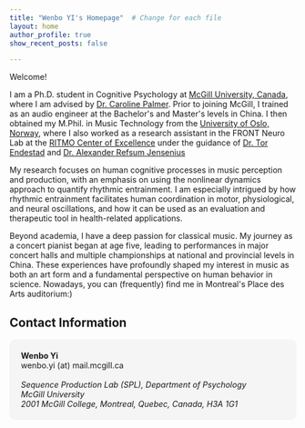 ```yaml
---
title: "Wenbo YI's Homepage"  # Change for each file
layout: home
author_profile: true
show_recent_posts: false

---
```



Welcome!

I am a Ph.D. student in Cognitive Psychology at [McGill University, Canada](https://www.mcgill.ca/psychology/), where I am advised by [Dr. Caroline Palmer](https://www.mcgill.ca/spl/palmer). Prior to joining McGill, I trained as an audio engineer at the Bachelor's and Master's levels in China. I then obtained my M.Phil. in Music Technology from the [University of Oslo, Norway](https://www.uio.no/english/index.html), where I also worked as a research assistant in the FRONT Neuro Lab at the [RITMO Center of Excellence](https://www.uio.no/ritmo/english) under the guidance of [Dr. Tor Endestad](https://www.sv.uio.no/psi/english/people/academic/tendesta/) and [Dr. Alexander Refsum Jensenius](https://www.uio.no/ritmo/english/people/management/alexanje/index.html)

My research focuses on human cognitive processes in music perception and production, with an emphasis on using the nonlinear dynamics approach to quantify rhythmic entrainment. I am especially intrigued by how rhythmic entrainment facilitates human coordination in motor, physiological, and neural oscillations, and how it can be used as an evaluation and therapeutic tool in health-related applications.

Beyond academia, I have a deep passion for classical music. My journey as a concert pianist began at age five, leading to performances in major concert halls and multiple championships at national and provincial levels in China. These experiences have profoundly shaped my interest in music as both an art form and a fundamental perspective on human behavior in science. Nowadays, you can (frequently) find me in Montreal's Place des Arts auditorium:)

## Contact Information

<div style="background-color: #f5f5f5; padding: 20px; border-radius: 10px;">
  <strong>Wenbo Yi</strong><br>
  wenbo.yi (at) mail.mcgill.ca<br><br>
  <em>Sequence Production Lab (SPL), Department of Psychology</em><br>
  <em>McGill University</em><br>
  <em>2001 McGill College, Montreal, Quebec, Canada, H3A 1G1</em>
</div>
